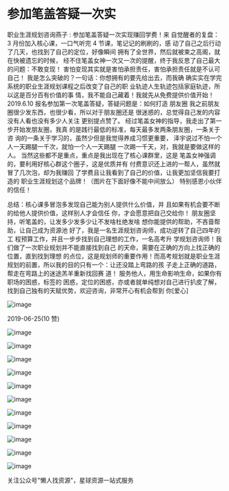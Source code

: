 # 参加笔盖答疑一次实

职业生涯规划咨询燕子 : 参加笔盖答疑一次实现赚回学费！来 自觉醒者的复盘： 3 月份加入核心课，一口气听完 4 节课，笔记记的刷刷的，感 动了自己之后行动了几天，也找到了自己的定位，好像瞬间 拥有了全世界，然后就被束之高阁，就在快被遗忘的时候， 经不住笔盖女神一次又一次的提醒，终于我反思了自己最大 的问题：不敢变现！ 害怕变现其实就是害怕承担责任，害怕承担责任就是不认可 自己！ 我是怎么突破的？一句话：你想拥有的要先给出去，而我确 确实实在学完系统的职业生涯规划课程之后改变了自己的职 业轨迹人生轨迹包括家庭轨迹，所以这是百分百有价值的事 情，我不能自己藏着！我就先从免费提供价值开始！ 2019.6.10 报名参加第一次笔盖答疑，答疑问题是：如何打造 朋友圈 我之前朋友圈很少发东西，也很少看，所以对于朋友圈还是 很迷惑的，总觉得自己发的内容没有人看也没有多少人关注 更别提点赞了。 经过笔盖女神的指导，我走出了第一步开始发朋友圈，我真 的是践行最低的标准，每天最多发两条朋友圈，一条关于咨 询的一条关于学习的，虽然少但是我觉得养成习惯更重要， 泽宇说过不怕一个人一天踢腿一千次，就怕一个人一天踢腿 一次踢一千天，对，我就是要做这样的人。 当然这些都不是重点，重点是我出现在了核心课群里，这是 笔盖女神强调的，要利用好核心群这个圈子，这是优质并有 付费意识还上进的一帮人，虽然就冒了几次泡，却为我赚回 了学费且让我看到了自己的价值，让我更加坚信我要打造的 职业生涯规划这个品牌！（图片在下面好像不能中间放么） 特别感恩小伙伴的信任！

总结：核心课多冒泡多发现自己能为别人提供什么价值，并 且如果有机会要不断的给他人提供价值，这样别人才会信任 你，才会愿意把自己交给你！ 朋友圈坚持，听笔盖的，让发多少发多少让不发啥杜绝发啥 想你能提供的帮助，不吝啬帮助，让自己成为资源池 好了，我是一名生涯规划咨询师，成功逆转了自己四年的工 程预算工作，并且一步步找到自己理想的工作，一名高考升 学规划咨询师！我们做了一次职业规划并不能直接找到自己 的天命，需要在正确的方向上找正确的位置，直到找到理想 的点位，这是规划师的重要作用！而高考规划就是职业生涯 规划的前置，所以我的目的只有一个：让还没踏上弯路的孩 子走上正确的道路，帮走在弯路上的迷途羔羊重新找回赛 道！ 服务他人，用生命影响生命，如果你有职场的困惑，标签的 困惑，定位的困惑，亦或者就单纯想对自己进行扒皮了解， 找到自己独有的天赋优势，欢迎咨询，非常开心有机会帮到 你[爱心]

![image](img/Image_526.png)

2019-06-25(10 赞)

![image](img/Image_527.png)

![image](img/Image_528.png)

![image](img/Image_529.png)

![image](img/Image_530.png)

![image](img/Image_531.png)

![image](img/Image_532.png)

![image](img/Image_533.png)

![image](img/Image_534.png)

![image](img/Image_535.png)

![image](img/Image_536.png)

![image](img/Image_537.png)

关注公众号"懒人找资源"，星球资源一站式服务
